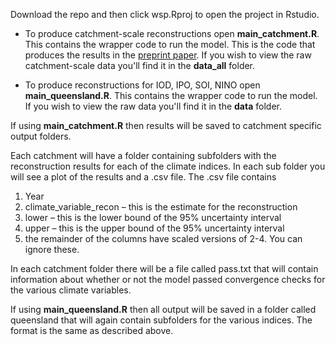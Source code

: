  Download the repo and then click wsp.Rproj to open the project in Rstudio. 

  - To produce catchment-scale reconstructions open __main_catchment.R__. This contains the wrapper code to run the model. This is the code that produces the results in the [preprint paper](https://arxiv.org/abs/2202.09383). If you wish to view the raw catchment-scale data you'll find it in the __data_all__ folder. 

  - To produce reconstructions for IOD, IPO, SOI, NINO open __main_queensland.R__. This contains the wrapper code to run the model. If you wish to view the raw data you'll find it in the __data__ folder. 


If using __main_catchment.R__ then results will be saved to catchment specific output folders.

Each catchment will have a folder containing subfolders with the reconstruction results for each of the climate indices. In each sub folder you will see a plot of the results and a .csv file. The .csv file contains
 
1. Year
2. climate_variable_recon – this is the estimate for the reconstruction
3. lower – this is the lower bound of the 95% uncertainty interval
4. upper – this is the upper bound of the 95% uncertainty interval
5. the remainder of the columns have scaled versions of 2-4. You can ignore these.

In each catchment folder there will be a file called pass.txt that will contain information about whether or not the model passed convergence checks for the various climate variables.

If using __main_queensland.R__ then all output will be saved in a folder called queensland that will again contain subfolders for the various indices. The format is the same as described above. 
